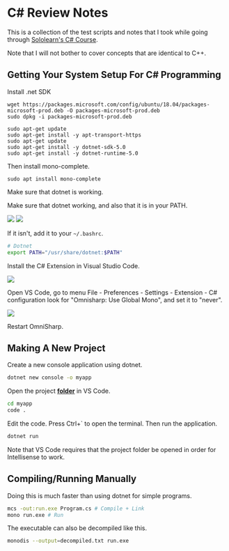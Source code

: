 # C# Review Notes
This is a collection of the test scripts and notes that I took while going through [Sololearn's C# Course](https://www.sololearn.com/learning/1080).

Note that I will not bother to cover concepts that are identical to C++.

## Getting Your System Setup For C# Programming
Install .net SDK
```bash=
wget https://packages.microsoft.com/config/ubuntu/18.04/packages-microsoft-prod.deb -O packages-microsoft-prod.deb
sudo dpkg -i packages-microsoft-prod.deb

sudo apt-get update
sudo apt-get install -y apt-transport-https
sudo apt-get update
sudo apt-get install -y dotnet-sdk-5.0  
sudo apt-get install -y dotnet-runtime-5.0
```

Then install mono-complete.
```bash=
sudo apt install mono-complete
```

Make sure that dotnet is working.

Make sure that dotnet working, and also that it is in your PATH.

![](https://i.imgur.com/8J4AjgF.png)
![](https://i.imgur.com/9xAcRW8.png)

If it isn't, add it to your ```~/.bashrc```.
```bash
# Dotnet
export PATH="/usr/share/dotnet:$PATH"
```

Install the C# Extension in Visual Studio Code.

![](https://i.imgur.com/bSinJ35.png)

Open VS Code, go to menu File - Preferences - Settings - Extension - C# configuration
look for "Omnisharp: Use Global Mono", and set it to "never".

![](https://i.imgur.com/t90ZTbE.png)

Restart OmniSharp.

## Making A New Project
Create a new console application using dotnet.
```bash
dotnet new console -o myapp
```

Open the project <b><u>folder</u></b> in VS Code.
```bash
cd myapp
code .
```

Edit the code.
Press Ctrl+` to open the terminal.
Then run the application.
```bash
dotnet run
```

Note that VS Code requires that the project folder be opened in order for Intellisense to work.

## Compiling/Running Manually
Doing this is much faster than using dotnet for simple programs.
```bash
mcs -out:run.exe Program.cs # Compile + Link
mono run.exe # Run
```

The executable can also be decompiled like this.
```bash
monodis --output=decompiled.txt run.exe
```